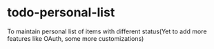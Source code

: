 todo-personal-list
==================

To maintain personal list of items with different status(Yet to add more features like OAuth, some more customizations)
